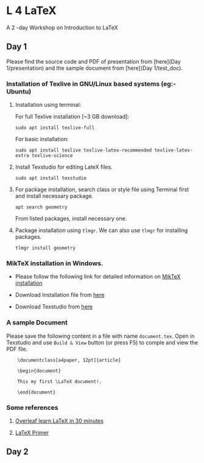 # L 4 LaTeX

A 2 -day Workshop on Introduction to LaTeX

## Day 1

Please find the source code and PDF of presentation from [here](Day 1/presentation) and the sample document from [here](Day 1/test_doc).

### Installation of Texlive in GNU/Linux based systems (eg:- Ubuntu)

1. Installation using terminal:

     For full Texlive installation [~3 GB download]:

    `sudo apt install texlive-full`

   For basic installation:

   `sudo apt install texlive texlive-latex-recommended texlive-latex-extra texlive-science`

2. Install Texstudio for editing LateX files.

    `sudo apt install texstudio`

3. For package installation, search class or style file using Terminal first and install necessary package.

   `apt search geometry`

    From listed packages, install necessary one.

4. Package installation using `tlmgr`. We can also use `tlmgr` for installing packages.

    `tlmgr install geometry`

### MikTeX installation in Windows.

- Please follow the following link for detailed information on [MikTeX installation](https://miktex.org/howto/install-miktex)

- Download Installation file from [here](https://miktex.org/download)

- Download Texstudio from [here](https://www.texstudio.org/)

### A sample Document

Please save the following content in a file with name `document.tex`. Open in Texstudio and use `Build & View` button  (or press F5) to comple and view the PDF file.

```
    \documentclass[a4paper, 12pt]{article}

    \begin{document}

    This my first \LaTeX document!.

    \end{document}

```

### Some references

1. [Overleaf learn LaTeX in 30 minutes](https://www.overleaf.com/learn/latex/Learn_LaTeX_in_30_minutes)

2. [LaTeX Primer](https://www.tug.org/twg/mactex/tutorials/ltxprimer-1.0.pdf)

## Day 2
